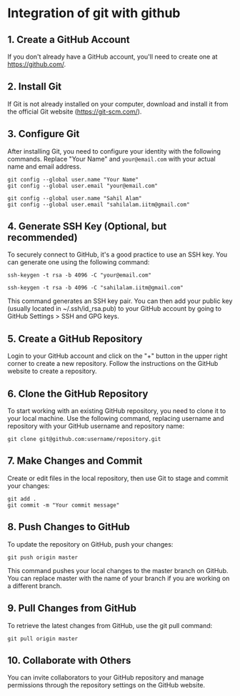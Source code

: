 # Integration of git with github

## 1. Create a GitHub Account

If you don't already have a GitHub account, you'll need to create one at https://github.com/.

## 2. Install Git

If Git is not already installed on your computer, download and install it from the official Git website (https://git-scm.com/).

## 3. Configure Git

After installing Git, you need to configure your identity with the following commands. Replace "Your Name" and `your@email.com` with your actual name and email address.

    git config --global user.name "Your Name"
    git config --global user.email "your@email.com"

    git config --global user.name "Sahil Alam"
    git config --global user.email "sahilalam.iitm@gmail.com"

## 4. Generate SSH Key (Optional, but recommended)

To securely connect to GitHub, it's a good practice to use an SSH key. You can generate one using the following command:

    ssh-keygen -t rsa -b 4096 -C "your@email.com"
    
    ssh-keygen -t rsa -b 4096 -C "sahilalam.iitm@gmail.com"

This command generates an SSH key pair. You can then add your public key (usually located in ~/.ssh/id_rsa.pub) to your GitHub account by going to GitHub Settings > SSH and GPG keys.

## 5. Create a GitHub Repository

Login to your GitHub account and click on the "+" button in the upper right corner to create a new repository. Follow the instructions on the GitHub website to create a repository.

## 6. Clone the GitHub Repository

To start working with an existing GitHub repository, you need to clone it to your local machine. Use the following command, replacing username and repository with your GitHub username and repository name:

    git clone git@github.com:username/repository.git

## 7. Make Changes and Commit

Create or edit files in the local repository, then use Git to stage and commit your changes:

    git add .
    git commit -m "Your commit message"

## 8. Push Changes to GitHub

To update the repository on GitHub, push your changes:

    git push origin master

This command pushes your local changes to the master branch on GitHub. You can replace master with the name of your branch if you are working on a different branch.

## 9. Pull Changes from GitHub

To retrieve the latest changes from GitHub, use the git pull command:

    git pull origin master

## 10. Collaborate with Others

You can invite collaborators to your GitHub repository and manage permissions through the repository settings on the GitHub website.

